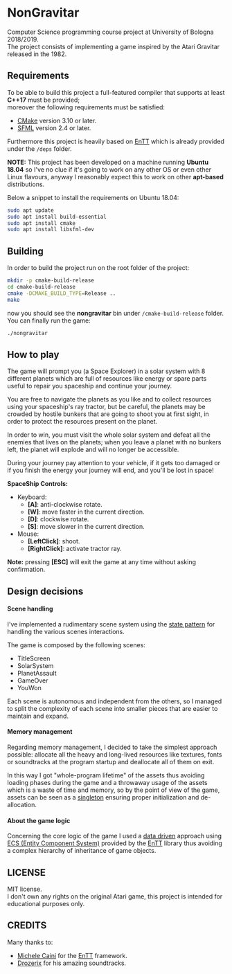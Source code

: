 # NonGravitar

Computer Science programming course project at University of Bologna 2018/2019.  
The project consists of implementing a game inspired by the Atari Gravitar released in the 1982.

## Requirements

To be able to build this project a full-featured compiler that supports at least **C++17** must be provided;  
moreover the following requirements must be satisfied:

- [CMake](https://cmake.org) version 3.10 or later.
- [SFML](https://www.sfml-dev.org/index.php) version 2.4 or later.

Furthermore this project is heavily based on [EnTT](https://github.com/skypjack/entt) which is already provided under the `/deps` folder.

**NOTE:** This project has been developed on a machine running **Ubuntu 18.04** so I've no clue if it's going to work on 
any other OS or even other Linux flavours, anyway I reasonably expect this to work on other **apt-based** distributions.

Below a snippet to install the requirements on Ubuntu 18.04:

```bash
sudo apt update
sudo apt install build-essential
sudo apt install cmake
sudo apt install libsfml-dev
```

## Building

In order to build the project run on the root folder of the project:

```bash
mkdir -p cmake-build-release
cd cmake-build-release
cmake -DCMAKE_BUILD_TYPE=Release ..
make
```

now you should see the **nongravitar** bin under `/cmake-build-release` folder.
You can finally run the game:

```bash
./nongravitar
```

## How to play

The game will prompt you (a Space Explorer) in a solar system with 8 different planets which 
are full of resources like energy or spare parts useful to repair you spaceship and continue your journey.

You are free to navigate the planets as you like and to collect resources using your 
spaceship's ray tractor, but be careful, the planets may be crowded by hostile bunkers 
that are going to shoot you at first sight, in order to protect the resources present on the planet.

In order to win, you must visit the whole solar system and defeat all the enemies that lives on the planets;
when you leave a planet with no bunkers left, the planet will explode and will no longer be accessible.

During your journey pay attention to your vehicle, if it gets too damaged or if you finish the energy your 
journey will end, and you'll be lost in space!

**SpaceShip Controls:**

+ Keyboard:
  - **[A]**: anti-clockwise rotate.
  - **[W]**: move faster in the current direction.
  - **[D]**: clockwise rotate.
  - **[S]**: move slower in the current direction.
+ Mouse:
  - **[LeftClick]**: shoot.
  - **[RightClick]**: activate tractor ray.

**Note:** pressing **[ESC]** will exit the game at any time without asking confirmation.

## Design decisions

#### Scene handling

I've implemented a rudimentary scene system using the [state pattern](https://en.wikipedia.org/wiki/State_pattern) for 
handling the various scenes interactions.

The game is composed by the following scenes:

- TitleScreen
- SolarSystem
- PlanetAssault
- GameOver
- YouWon

Each scene is autonomous and independent from the others, so I managed to split 
the complexity of each scene into smaller pieces that are easier to maintain and expand.

#### Memory management

Regarding memory management, I decided to take the simplest approach possible: allocate all the heavy and long-lived 
resources like textures, fonts or soundtracks at the program startup and deallocate all of them on exit.

In this way I got "whole-program lifetime" of the assets thus avoiding loading phases during the game and a throwaway 
usage of the assets which is a waste of time and memory, so by the point of view of the game, assets can be seen 
as a [singleton](https://en.wikipedia.org/wiki/Singleton_pattern) ensuring proper initialization and de-allocation.

#### About the game logic

Concerning the core logic of the game I used a [data driven](https://en.wikipedia.org/wiki/Data-driven_programming) 
approach using [ECS (Entity Component System)](https://en.wikipedia.org/wiki/Entity_component_system) provided by the 
[EnTT](https://github.com/skypjack/entt) library thus avoiding a complex hierarchy of inheritance of game objects.

## LICENSE

MIT license.  
I don't own any rights on the original Atari game, this project is intended for educational purposes only.

## CREDITS

Many thanks to:
- [Michele Caini](https://github.com/skypjack) for the [EnTT](https://github.com/skypjack/entt) framework. 
- [Drozerix](https://modarchive.org/index.php?request=view_profile&query=84702) for his amazing soundtracks.
